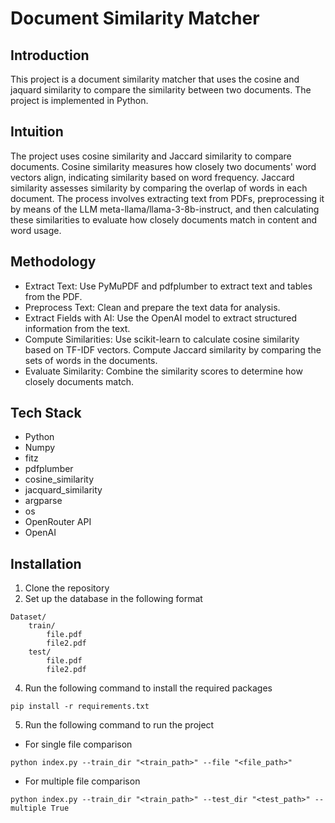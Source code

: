 # Document Similarity Matcher

## Introduction

This project is a document similarity matcher that uses the cosine and jaquard similarity to compare the similarity between two documents. The project is implemented in Python.

## Intuition

The project uses cosine similarity and Jaccard similarity to compare documents. Cosine similarity measures how closely two documents' word vectors align, indicating similarity based on word frequency. Jaccard similarity assesses similarity by comparing the overlap of words in each document. The process involves extracting text from PDFs, preprocessing it by means of the LLM meta-llama/llama-3-8b-instruct, and then calculating these similarities to evaluate how closely documents match in content and word usage.

## Methodology

- Extract Text: Use PyMuPDF and pdfplumber to extract text and tables from the PDF.
- Preprocess Text: Clean and prepare the text data for analysis.
- Extract Fields with AI: Use the OpenAI model to extract structured information from the text.
- Compute Similarities:
  Use scikit-learn to calculate cosine similarity based on TF-IDF vectors.
  Compute Jaccard similarity by comparing the sets of words in the documents.
- Evaluate Similarity: Combine the similarity scores to determine how closely documents match.

## Tech Stack

- Python
- Numpy
- fitz
- pdfplumber
- cosine_similarity
- jacquard_similarity
- argparse
- os
- OpenRouter API
- OpenAI

## Installation

1. Clone the repository
2. Set up the database in the following format

```
Dataset/
    train/
        file.pdf
        file2.pdf
    test/
        file.pdf
        file2.pdf
```

4. Run the following command to install the required packages

```
pip install -r requirements.txt
```

5. Run the following command to run the project

- For single file comparison

```
python index.py --train_dir "<train_path>" --file "<file_path>"
```

- For multiple file comparison

```
python index.py --train_dir "<train_path>" --test_dir "<test_path>" --multiple True
```
